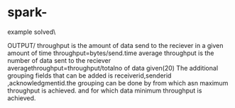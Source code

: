 # spark-
example solved\

OUTPUT/
throughput is the amount of data send to the reciever in a given amount of time
throughput=bytes/send.time
average throughput is the number of data sent to the reciever\
averagethroughput=throughput/totalno of data given(20)
The additional grouping fields that can be added is receiverid,senderid ,acknowledgmentid.the grouping can be done by from which asn maximum throughput is achieved. and for which data minimum throughput is achieved.

